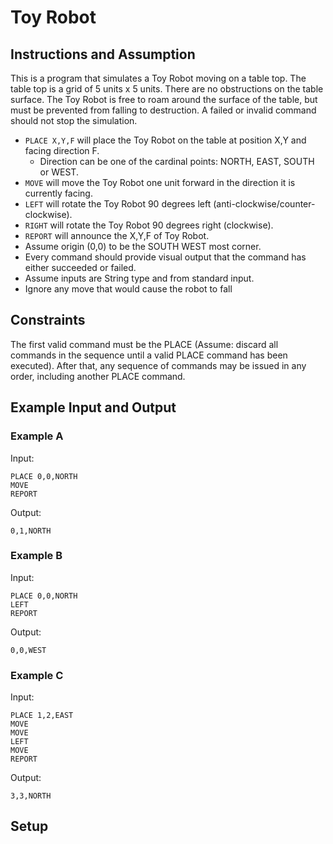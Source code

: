 # Toy Robot

## Instructions and Assumption

This is a program that simulates a Toy Robot moving on a table top. The table top is a grid of 5 units x 5 units. There are no obstructions on the table surface. The Toy Robot is free to roam around the surface of the table, but must be prevented from falling to destruction. A failed or invalid command should not stop the simulation.

- `PLACE X,Y,F` will place the Toy Robot on the table at position X,Y and facing direction F.
  - Direction can be one of the cardinal points: NORTH, EAST, SOUTH or WEST.
- `MOVE` will move the Toy Robot one unit forward in the direction it is currently facing.
- `LEFT` will rotate the Toy Robot 90 degrees left (anti-clockwise/counter-clockwise).
- `RIGHT` will rotate the Toy Robot 90 degrees right (clockwise).
- `REPORT` will announce the X,Y,F of Toy Robot.
- Assume origin (0,0) to be the SOUTH WEST most corner.
- Every command should provide visual output that the command has either succeeded or failed.
- Assume inputs are String type and from standard input.
- Ignore any move that would cause the robot to fall

## Constraints

The first valid command must be the PLACE (Assume: discard all commands in the sequence until a valid PLACE command has been executed). After that, any sequence of commands may be issued in any order, including another PLACE command.

## Example Input and Output

### Example A

Input:

```
PLACE 0,0,NORTH
MOVE
REPORT
```

Output:

```
0,1,NORTH
```

### Example B

Input:

```
PLACE 0,0,NORTH
LEFT
REPORT
```

Output:

```
0,0,WEST
```

### Example C

Input:

```
PLACE 1,2,EAST
MOVE
MOVE
LEFT
MOVE
REPORT
```

Output:

```
3,3,NORTH
```

## Setup
